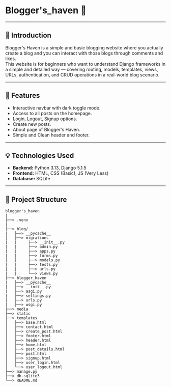 # Blogger's_haven 📝

---

## 📌 Introduction

Blogger's Haven is a simple and basic blogging website where you actually create a blog and you can interact with those blogs through comments and likes.  
This website is for beginners who want to understand Django frameworks in a simple and detailed way — covering routing, models, templates, views, URLs, authentication, and CRUD operations in a real-world blog scenario.

---

## 🚀 Features

- Interactive navbar with dark toggle mode.  
- Access to all posts on the homepage.  
- Login, Logout, Signup options.  
- Create new posts.  
- About page of Blogger's Haven.  
- Simple and Clean header and footer.

---

## 💡 Technologies Used

- **Backend:** Python 3.13, Django 5.1.5  
- **Frontend:** HTML, CSS (Basic), JS (Very Less)  
- **Database:** SQLite  

---

## 📂 Project Structure

```
blogger's_haven
|
├──> .venv
|
├──> blog/
|   ├──> __pycache__
│   ├──> migrations
|   |     ├──> __init__.py
|   |     ├──> admin.py
|   |     ├──> apps.py
|   |     ├──> forms.py
|   |     ├──> models.py
|   |     ├──> tests.py
|   |     ├──> urls.py
|   |     └──> views.py
├──> blogger_haven
|   ├──> __pycache__
|   ├──> __init__.py
|   ├──> asgi.py
|   ├──> settings.py
|   ├──> urls.py
|   ├──> wsgi.py
├──> media
├──> static
├──> templates
│   ├──> base.html
│   ├──> contact.html
│   ├──> create_post.html
│   ├──> footer.html
│   ├──> header.html
│   ├──> home.html
│   ├──> post_details.html
│   ├──> post.html
│   ├──> signup.html
│   ├──> user_login.html
│   └──> user_logout.html
├──> manage.py
├──> db.sqlite3
└──> README.md
```
